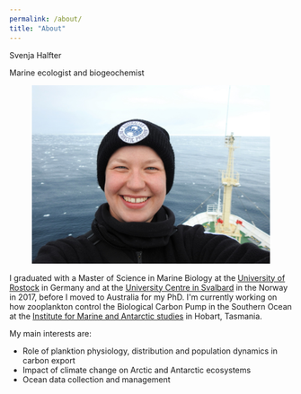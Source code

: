 ```yaml
---
permalink: /about/
title: "About"
---
```


Svenja Halfter

Marine ecologist and biogeochemist
<figure>
  <img src="assets/images/Profile_pic.JPG">
</figure>

I graduated with a Master of Science in Marine Biology at the [University of Rostock](https://www.uni-rostock.de/en/) in Germany and at the [University Centre in Svalbard](unis.no) in the Norway in 2017, before I moved to Australia for my PhD. I'm currently working on how zooplankton control the Biological Carbon Pump in the Southern Ocean at the [Institute for Marine and Antarctic studies](https://www.imas.utas.edu.au/) in Hobart, Tasmania. 

My main interests are:
- Role of planktion physiology, distribution and population dynamics in carbon export
- Impact of climate change on Arctic and Antarctic ecosystems
- Ocean data collection and management
